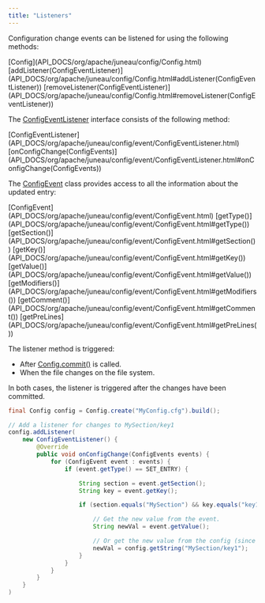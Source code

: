 ```yaml
---
title: "Listeners"
---
```


Configuration change events can be listened for using the following methods:

<tree>
<node-0><java-class>[Config](API_DOCS/org/apache/juneau/config/Config.html)</java-class></node-0>
<node-1><java-method>[addListener(ConfigEventListener)](API_DOCS/org/apache/juneau/config/Config.html#addListener(ConfigEventListener))</java-method></node-1>
<node-1><java-method>[removeListener(ConfigEventListener)](API_DOCS/org/apache/juneau/config/Config.html#removeListener(ConfigEventListener))</java-method></node-1>
</tree>

The [ConfigEventListener](API_DOCS/org/apache/juneau/config/event/ConfigEventListener.html) interface consists of
the following method:

<tree>
<node-0><java-class>[ConfigEventListener](API_DOCS/org/apache/juneau/config/event/ConfigEventListener.html)</java-class></node-0>
<node-1><java-method>[onConfigChange(ConfigEvents)](API_DOCS/org/apache/juneau/config/event/ConfigEventListener.html#onConfigChange(ConfigEvents))</java-method></node-1>
</tree>

The [ConfigEvent](API_DOCS/org/apache/juneau/config/event/ConfigEvent.html) class provides access to all the
information about the updated entry:

<tree>
<node-0><java-class>[ConfigEvent](API_DOCS/org/apache/juneau/config/event/ConfigEvent.html)</java-class></node-0>
<node-1><java-method>[getType()](API_DOCS/org/apache/juneau/config/event/ConfigEvent.html#getType())</java-method></node-1>
<node-1><java-method>[getSection()](API_DOCS/org/apache/juneau/config/event/ConfigEvent.html#getSection())</java-method></node-1>
<node-1><java-method>[getKey()](API_DOCS/org/apache/juneau/config/event/ConfigEvent.html#getKey())</java-method></node-1>
<node-1><java-method>[getValue()](API_DOCS/org/apache/juneau/config/event/ConfigEvent.html#getValue())</java-method></node-1>
<node-1><java-method>[getModifiers()](API_DOCS/org/apache/juneau/config/event/ConfigEvent.html#getModifiers())</java-method></node-1>
<node-1><java-method>[getComment()](API_DOCS/org/apache/juneau/config/event/ConfigEvent.html#getComment())</java-method></node-1>
<node-1><java-method>[getPreLines](API_DOCS/org/apache/juneau/config/event/ConfigEvent.html#getPreLines())</java-method></node-1>
</tree>

The listener method is triggered:

- After [Config.commit()](API_DOCS/org/apache/juneau/config/Config.html#commit()) is called.
- When the file changes on the file system.

In both cases, the listener is triggered after the changes have been committed.

```java
final Config config = Config.create("MyConfig.cfg").build();

// Add a listener for changes to MySection/key1
config.addListener(
    new ConfigEventListener() {
        @Override
        public void onConfigChange(ConfigEvents events) {
            for (ConfigEvent event : events) {
                if (event.getType() == SET_ENTRY) {

                    String section = event.getSection();
                    String key = event.getKey();

                    if (section.equals("MySection") && key.equals("key1")) {

                        // Get the new value from the event.
                        String newVal = event.getValue();

                        // Or get the new value from the config (since the change has already been committed).
                        newVal = config.getString("MySection/key1");
                    }
                }
            }
        }
    }
)
```
